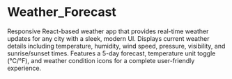 # Weather_Forecast
Responsive React-based weather app that provides real-time weather updates for any city with a sleek, modern UI.
Displays current weather details including temperature, humidity, wind speed, pressure, visibility, and sunrise/sunset times.
Features a 5-day forecast, temperature unit toggle (°C/°F), and weather condition icons for a complete user-friendly experience.
